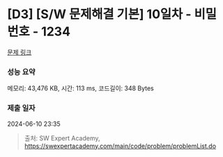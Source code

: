 # [D3] [S/W 문제해결 기본] 10일차 - 비밀번호 - 1234 

[문제 링크](https://swexpertacademy.com/main/code/problem/problemDetail.do?contestProbId=AV14_DEKAJcCFAYD) 

### 성능 요약

메모리: 43,476 KB, 시간: 113 ms, 코드길이: 348 Bytes

### 제출 일자

2024-06-10 23:35



> 출처: SW Expert Academy, https://swexpertacademy.com/main/code/problem/problemList.do
